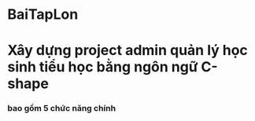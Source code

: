 # BaiTapLon
# Xây dựng project admin quản lý học sinh tiểu học bằng ngôn ngữ C-shape
### bao gồm 5 chức năng chính 
